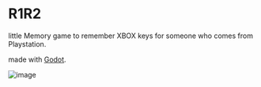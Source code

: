 # R1R2
little Memory game to remember XBOX keys for someone who comes from Playstation.

made with [Godot](https://godotengine.org/).

![image](https://user-images.githubusercontent.com/248805/186516995-7941d191-5b15-45ee-b18e-20e2c5350805.png)

